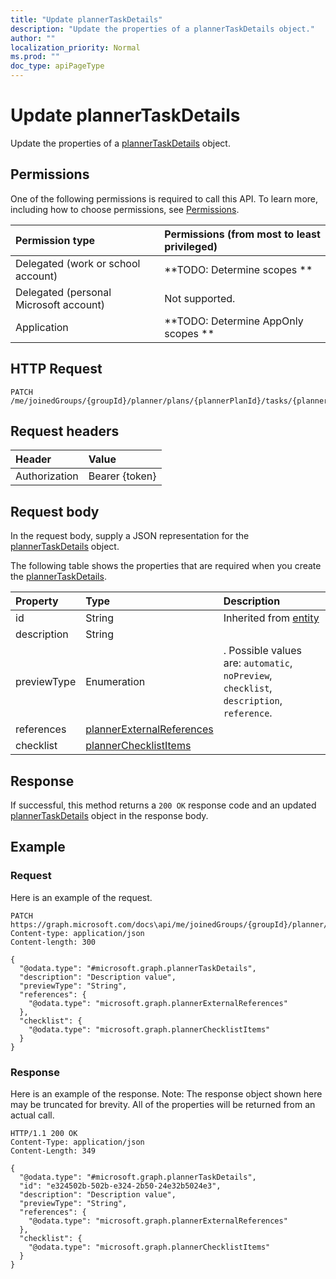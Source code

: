 ```yaml
---
title: "Update plannerTaskDetails"
description: "Update the properties of a plannerTaskDetails object."
author: ""
localization_priority: Normal
ms.prod: ""
doc_type: apiPageType
---
```


# Update plannerTaskDetails

Update the properties of a [plannerTaskDetails](../resources/plannertaskdetails.md) object.

## Permissions
One of the following permissions is required to call this API. To learn more, including how to choose permissions, see [Permissions](/concepts/permissions-reference.md).

|Permission type|Permissions (from most to least privileged)|
|:---|:---|
|Delegated (work or school account)|**TODO: Determine scopes **|
|Delegated (personal Microsoft account)|Not supported.|
|Application|**TODO: Determine AppOnly scopes **|

## HTTP Request
<!-- {
  "blockType": "ignored"
}
-->
``` http
PATCH /me/joinedGroups/{groupId}/planner/plans/{plannerPlanId}/tasks/{plannerTaskId}/details
```

## Request headers
|Header|Value|
|:---|:---|
|Authorization|Bearer {token}|

## Request body
In the request body, supply a JSON representation for the [plannerTaskDetails](../resources/plannerTaskDetails.md) object.

The following table shows the properties that are required when you create the [plannerTaskDetails](../resources/plannertaskdetails.md).

|Property|Type|Description|
|:---|:---|:---|
|id|String| Inherited from [entity](../resources/entity.md)|
|description|String||
|previewType|Enumeration|. Possible values are: `automatic`, `noPreview`, `checklist`, `description`, `reference`.|
|references|[plannerExternalReferences](../resources/plannerExternalReferences.md)||
|checklist|[plannerChecklistItems](../resources/plannerChecklistItems.md)||



## Response
If successful, this method returns a `200 OK` response code and an updated [plannerTaskDetails](../resources/plannertaskdetails.md) object in the response body.

## Example

### Request
Here is an example of the request.
<!-- {
  "blockType": "request",
  "name": "update_plannertaskdetails"
}
-->
``` http
PATCH https://graph.microsoft.com/docs\api/me/joinedGroups/{groupId}/planner/plans/{plannerPlanId}/tasks/{plannerTaskId}/details
Content-type: application/json
Content-length: 300

{
  "@odata.type": "#microsoft.graph.plannerTaskDetails",
  "description": "Description value",
  "previewType": "String",
  "references": {
    "@odata.type": "microsoft.graph.plannerExternalReferences"
  },
  "checklist": {
    "@odata.type": "microsoft.graph.plannerChecklistItems"
  }
}
```

### Response
Here is an example of the response. Note: The response object shown here may be truncated for brevity. All of the properties will be returned from an actual call.
<!-- {
  "blockType": "response",
  "truncated": true
}
-->
``` http
HTTP/1.1 200 OK
Content-Type: application/json
Content-Length: 349

{
  "@odata.type": "#microsoft.graph.plannerTaskDetails",
  "id": "e324502b-502b-e324-2b50-24e32b5024e3",
  "description": "Description value",
  "previewType": "String",
  "references": {
    "@odata.type": "microsoft.graph.plannerExternalReferences"
  },
  "checklist": {
    "@odata.type": "microsoft.graph.plannerChecklistItems"
  }
}
```

